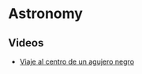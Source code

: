 # Astronomy

## Videos

* [Viaje al centro de un agujero negro](https://www.youtube.com/watch?v=3pAnRKD4raY&feature=youtu.be)
